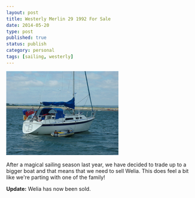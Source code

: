 ```yaml
--- 
layout: post 
title: Westerly Merlin 29 1992 For Sale
date: 2014-05-20
type: post 
published: true 
status: publish
category: personal
tags: [sailing, westerly]
---
```


<a href="/assets/westerly-merlin.jpg"><img src="/assets/westerly-merlin_300.jpg" class="image-right" alt="Westerly Merlin 29"></a>

After a magical sailing season last year, we have decided to trade up to
a bigger boat and that means that we need to sell Welia. This does feel
a bit like we're parting with one of the family!

**Update:** Welia has now been sold.

